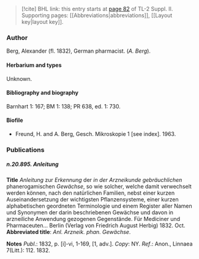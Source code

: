 > [!cite] BHL link: this entry starts at [page 82](https://www.biodiversitylibrary.org/item/103859#page/92/mode/1up) of TL-2 Suppl. II.
> Supporting pages: [[Abbreviations|abbreviations]], [[Layout key|layout key]].

### Author

Berg, Alexander (fl. 1832), German pharmacist. (*A. Berg*).

#### Herbarium and types

Unknown.

#### Bibliography and biography

Barnhart 1: 167; BM 1: 138; PR 638, ed. 1: 730.

#### Biofile

- Freund, H. and A. Berg, Gesch. Mikroskopie 1 \[see index\]. 1963.

### Publications

##### n.20.895. Anleitung

**Title**
*Anleitung* zur *Erkennung* der *in der Arzneikunde gebräuchlichen* phanerogamischen *Gewächse*, so wie solcher, welche damit verwechselt werden können, nach den natürlichen Familien, nebst einer kurzen Auseinandersetzung der wichtigsten Pflanzensysteme, einer kurzen alphabetischen geordneten Terminologie und einem Register aller Namen und Synonymen der darin beschriebenen Gewächse und davon in arzneiliche Anwendung gezogenen Gegenstände. Für Mediciner und Pharmaceuten... Berlin (Verlag von Friedrich August Herbig) 1832. Oct.
**Abbreviated title**: *Anl. Arzneik. phan. Gewächse*.

**Notes**
*Publ*.: 1832, p. \[i\]-vi, 1-169, \[1, adv.\]. *Copy*: NY.
*Ref*.: Anon., Linnaea 7(Litt.): 112. 1832.

